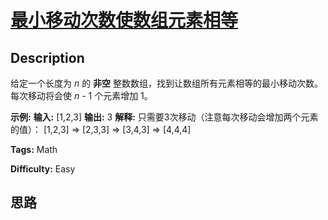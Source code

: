 # [最小移动次数使数组元素相等][title]

## Description

给定一个长度为 _n_ 的 **非空** 整数数组，找到让数组所有元素相等的最小移动次数。每次移动将会使 _n_ \- 1 个元素增加 1。



**示例:**
            **输入:**    [1,2,3]        **输出:**    3        **解释:**    只需要3次移动（注意每次移动会增加两个元素的值）：        [1,2,3]  =>  [2,3,3]  =>  [3,4,3]  =>  [4,4,4]    


**Tags:** Math

**Difficulty:** Easy

## 思路

[title]: https://leetcode-cn.com/problems/minimum-moves-to-equal-array-elements
